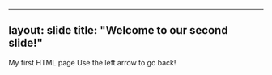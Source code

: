 -----
layout: slide
title: "Welcome to our second slide!"
-----
My first HTML page 
Use the left arrow to go back!

